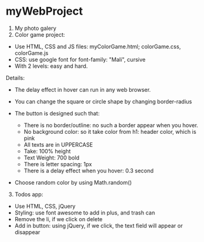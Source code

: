 # myWebProject
1. My photo galery
2. Color game project: 
- Use HTML, CSS and JS files: myColorGame.html; colorGame.css, colorGame.js 
- CSS: use google font for font-family: "Mali", cursive
- With 2 levels: easy and hard.

Details:
- The delay effect in hover can run in any web browser.
- You can change the square or circle shape by changing border-radius
- The button is designed such that: 
  + There is no border/outline: no such a border appear when you hover.
  + No background color: so it take color from h1: header color, which is pink
  + All texts are in UPPERCASE
  + Take: 100% height
  + Text Weight: 700 bold
  + There is letter spacing: 1px
  + There is a delay effect when you hover: 0.3 second
  
- Choose random color by using Math.random()


3. Todos app:
- Use HTML, CSS, jQuery
- Styling: use font awesome to add in plus, and trash can
- Remove the li, if we click on delete
- Add in button: using jQuery, if we click, the text field will appear or disappear
